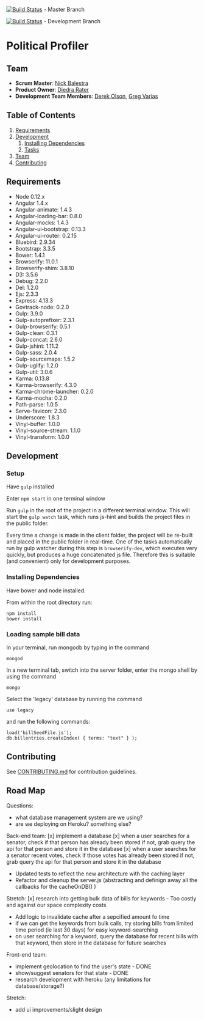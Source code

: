 [![Build Status](https://travis-ci.org/hrr7-Apollo/legacy.svg?branch=master)](https://travis-ci.org/hrr7-Apollo/legacy) - Master Branch

[![Build Status](https://travis-ci.org/hrr7-Apollo/legacy.svg?branch=development)](https://travis-ci.org/hrr7-Apollo/legacy) - Development Branch


# Political Profiler


## Team

  - __Scrum Master__: [Nick Balestra](https://github.com/nickbalestra)
  - __Product Owner__: [Diedra Rater](https://github.com/dierat)
  - __Development Team Members__: [Derek Olson](https://github.com/derekjosepholson), [Greg Varias](https://github.com/gregRV)


## Table of Contents

1. [Requirements](#requirements)
1. [Development](#development)
    1. [Installing Dependencies](#installing-dependencies)
    1. [Tasks](#tasks)
1. [Team](#team)
1. [Contributing](#contributing)


## Requirements

- Node 0.12.x
- Angular 1.4.x
- Angular-animate: 1.4.3
- Angular-loading-bar: 0.8.0
- Angular-mocks: 1.4.3
- Angular-ui-bootstrap: 0.13.3
- Angular-ui-router: 0.2.15
- Bluebird: 2.9.34
- Bootstrap: 3.3.5
- Bower: 1.4.1
- Browserify: 11.0.1
- Browserify-shim: 3.8.10
- D3: 3.5.6
- Debug: 2.2.0
- Del: 1.2.0
- Ejs: 2.3.3
- Express: 4.13.3
- Govtrack-node: 0.2.0
- Gulp: 3.9.0
- Gulp-autoprefixer: 2.3.1
- Gulp-browserify: 0.5.1
- Gulp-clean: 0.3.1
- Gulp-concat: 2.6.0
- Gulp-jshint: 1.11.2
- Gulp-sass: 2.0.4
- Gulp-sourcemaps: 1.5.2
- Gulp-uglify: 1.2.0
- Gulp-util: 3.0.6
- Karma: 0.13.8
- Karma-browserify: 4.3.0
- Karma-chrome-launcher: 0.2.0
- Karma-mocha: 0.2.0
- Path-parse: 1.0.5
- Serve-favicon: 2.3.0
- Underscore: 1.8.3
- Vinyl-buffer: 1.0.0
- Vinyl-source-stream: 1.1.0
- Vinyl-transform: 1.0.0


## Development

### Setup
Have `gulp` installed

Enter `npm start` in one terminal window

Run `gulp` in the root of the project in a different terminal window. This will start the `gulp watch` task, which runs js-hint and builds the project files in the public folder.

Every time a change is made in the client folder, the project will be re-built and placed in the public folder in real-time. One of the tasks automatically run by gulp watcher during this step is `browserify-dev`, which executes very quickly, but produces a huge concatenated js file. Therefore this is suitable (and convenient) only for development purposes.

### Installing Dependencies

Have bower and node installed.

From within the root directory run:

```
npm install
bower install
```

### Loading sample bill data

In your terminal, run mongodb by typing in the command
```
mongod
```

In a new terminal tab, switch into the server folder, enter the mongo shell by using the command
```
mongo
```

Select the 'legacy' database by running the command
```
use legacy
```
and run the following commands:

```
load('billSeedFile.js');
db.billentries.createIndex( { terms: "text" } );
```


## Contributing

See [CONTRIBUTING.md](CONTRIBUTING.md) for contribution guidelines.


## Road Map

Questions:
- what database management system are we using?
- are we deploying on Heroku? something else?

Back-end team:
[x] implement a database
[x] when a user searches for a senator, check if that person has already been stored if not, grab query the api for that person and store it in the database
[x] when a user searches for a senator recent votes, check if those votes has already been stored if not, grab query the api for that person and store it in the database
- Updated tests to reflect the new architecture with the caching layer
- Refactor and cleanup the server.js (abstracting and definign away all the callbacks for the cacheOnDB() )

Stretch:
[x] research into getting bulk data of bills for keywords - Too costly and against our space complexity costs
- Add logic to invalidate cache after a sepcified amount fo time
- if we can get the keywords from bulk calls, try storing bills from limited time period (ie last 30 days) for easy keyword-searching
- on user searching for a keyword, query the database for recent bills with that keyword, then store in the database for future searches

Front-end team:
- implement geolocation to find the user's state - DONE
- show/suggest senators for that state - DONE
- research development with heroku (any limitations for database/storage?)

Stretch:
- add ui improvements/slight design
